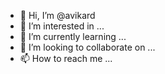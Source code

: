 - 👋 Hi, I’m @avikard
- 👀 I’m interested in ...
- 🌱 I’m currently learning ...
- 💞️ I’m looking to collaborate on ...
- 📫 How to reach me ...

<!---
avikard/avikard is a ✨ special ✨ repository because its `README.md` (this file) appears on your GitHub profile.
You can click the Preview link to take a look at your changes.
--->
